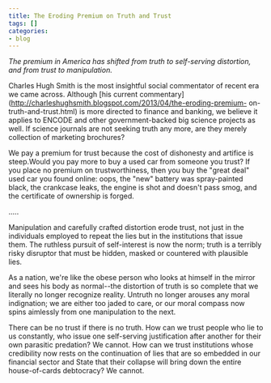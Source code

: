 ```yaml
---
title: The Eroding Premium on Truth and Trust
tags: []
categories:
- blog
---
```

_The premium in America has shifted from truth to self-serving distortion, and
from trust to manipulation._
<!--more-->

Charles Hugh Smith is the most insightful social commentator of recent era we
came across. Although [his current
commentary](http://charleshughsmith.blogspot.com/2013/04/the-eroding-premium-
on-truth-and-trust.html) is more directed to finance and banking, we believe
it applies to ENCODE and other government-backed big science projects as well.
If science journals are not seeking truth any more, are they merely collection
of marketing brochures?

>

We pay a premium for trust because the cost of dishonesty and artifice is
steep.Would you pay more to buy a used car from someone you trust? If you
place no premium on trustworthiness, then you buy the "great deal" used car
you found online: oops, the "new" battery was spray-painted black, the
crankcase leaks, the engine is shot and doesn't pass smog, and the certificate
of ownership is forged.

.....

Manipulation and carefully crafted distortion erode trust, not just in the
individuals employed to repeat the lies but in the institutions that issue
them. The ruthless pursuit of self-interest is now the norm; truth is a
terribly risky disruptor that must be hidden, masked or countered with
plausible lies.

As a nation, we're like the obese person who looks at himself in the mirror
and sees his body as normal--the distortion of truth is so complete that we
literally no longer recognize reality. Untruth no longer arouses any moral
indignation; we are either too jaded to care, or our moral compass now spins
aimlessly from one manipulation to the next.

There can be no trust if there is no truth. How can we trust people who lie to
us constantly, who issue one self-serving justification after another for
their own parasitic predation? We cannot. How can we trust institutions whose
credibility now rests on the continuation of lies that are so embedded in our
financial sector and State that their collapse will bring down the entire
house-of-cards debtocracy? We cannot.

